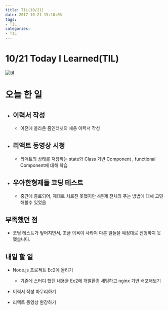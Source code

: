 ```yaml
---
title: TIL(10/21)
date: 2017-10-21 15:10:03
tags:
- TIL
categories:
- TIL
---
```


# **10/21 Today I Learned(TIL)**

![til](/images/til/til.jpg)

# 오늘 한 일

- ## 이력서 작성

  - 이전에 올라온 줌인터넷의 채용 이력서 작성

- ## 리액트 동영상 시청

  - 리액트의 상태를 저장하는 state와 Class 기반 Component , functional Component에 대해 학습

- ## 우아한형제들 코딩 테스트

  - 중간에 종료되어, 제대로 치르진 못했지만 4문제 전체의 푸는 방법에 대해 고민해볼수 있었음


## 부족했던 점

- 코딩 테스트가 엎어지면서, 조금 의욕이 사라져 다른 일들을 예정대로 진행하지 못했습니다.

## 내일 할 일

- Node.js 프로젝트 Ec2에 올리기

  - 기존에 스터디 했던 내용을 Ec2에 개발환경 세팅하고 nginx 기반 배포해보기
  

- 이력서 작성 마무리하기

- 리액트 동영상 완강하기
